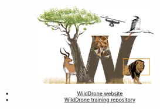 <center>
  
  <a href="https://wilddrone.eu"><img src="WildDrone_Detailed_logo.png"></a>

* [WildDrone website](https://wilddrone.eu)
* [WildDrone training repository](https://wilddrone.github.io/training/)

</center>
